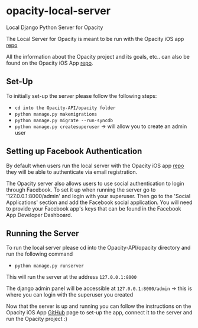 # opacity-local-server
Local Django Python Server for Opacity

The Local Server for Opacity is meant to be run with the Opacity iOS app [repo](https://github.com/LeronBergelson/Opacity-iOS)

All the information about the Opacity project and its goals, etc.. can also be found on the Opacity iOS App [repo](https://github.com/LeronBergelson/Opacity-iOS).

## Set-Up

To initially set-up the server please follow the following steps:

- `cd into the Opacity-API/opacity folder`
- `python manage.py makemigrations`
- `python manage.py migrate --run-syncdb`
- `python manage.py createsuperuser` -> will allow you to create an admin user

## Setting up Facebook Authentication

By default when users run the local server with the Opacity iOS app [repo](https://github.com/LeronBergelson/Opacity-iOS)
they will be able to authenticate via email registration. 

The Opacity server also allows users to use social authentication to login through Facebook.
To set it up when running the server go to '127.0.0.1:8000/admin' and login with your superuser.
Then go to the 'Social Applications' section and add the Facebook social application.
You will need to provide your Facebook app's keys that can be found in the Facebook App Developer Dashboard.


## Running the Server

To run the local server please cd into the Opacity-API/opacity directory and run the following command

- `python manage.py runserver`

This will run the server at the address `127.0.0.1:8000`

The django admin panel will be accessible at `127.0.0.1:8000/admin` -> this is where you can login with the superuser you created

Now that the server is up and running you can follow the instructions on the Opacity iOS App [GitHub](https://github.com/LeronBergelson/Opacity-iOS) page to set-up the app, connect it to the server and run the Opacity project :)

